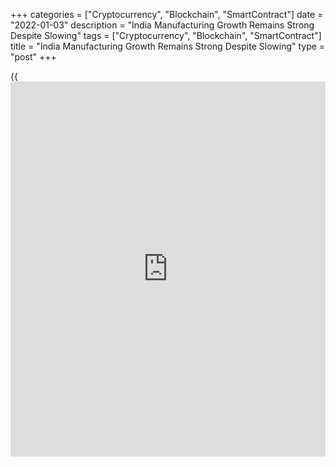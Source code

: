 +++
categories = ["Cryptocurrency", "Blockchain", "SmartContract"]
date = "2022-01-03"
description = "India Manufacturing Growth Remains Strong Despite Slowing"
tags = ["Cryptocurrency", "Blockchain", "SmartContract"]
title = "India Manufacturing Growth Remains Strong Despite Slowing"
type = "post"
+++

{{<iframe id="large-banner" src="https://www.bounty.group/#slide=6.0" width="100%" height="600" scrolling="no" style="border: 0px solid rgb(216, 221, 230); border-radius: 3px;">}}

India's manufacturing sector growth eased in December, but the pace of
expansion remained robust amid substantial, albeit slower, gains in
sales and output, survey results from IHS Markit showed on Monday.

The manufacturing Purchasing Managers' Index fell to 55.5 in December
from 57.6 in November. A score above 50.0 indicates expansion.

The quarterly reading was 56.3, the highest score since the final
quarter of fiscal year 2020/21.

New orders increased further in December and production rose at a sharp
pace.

The rate of inflation eased to the lowest in three months in December
and output charges increased, with the overall rate of inflation being
the weakest since October 2020.

The overall degree of optimism remained below its long-run average.

Employment declined in December and input inventories expanded. Lead
time increased and new export orders rose for the sixth straight month.

"The last PMI results of 2021 for the Indian manufacturing sector were
encouraging, with the economic recovery continuing as firms were
successful in securing new work from domestic and international
sources," Pollyanna De Lima, economics associate director at IHS Markit,
said.

For comments and feedback [contact](https://www.playgroundfx.com/contact/): editorial@rtt[news](https://www.letsplayfx.com/blog/forex-news-website/).com

[Economic News][1]

 **What parts of the world are seeing the best (and worst) economic
performances lately? Click[here][2] to check out our [Econ Scorecard][2]
and find out! See up-to-the-moment [ranking](https://www.playgroundfx.com/blog/crypto-exchange-ranking/)s for the best and worst
performers in [GDP][3], [unemployment rate][4], [inflation][5] and much
more.**

   1. www.rtt[news](https://www.letsplayfx.com/blog/forex-news-website/).com/Content/EconomicNews.aspx
   2. www.rtt[news](https://www.letsplayfx.com/blog/forex-news-website/).com/economic-scorecard/world-rank/retail-sales/highest-performance.aspx
   3. www.rtt[news](https://www.letsplayfx.com/blog/forex-news-website/).com/economic-scorecard/world-rank/GDP/highest-performance.aspx
   4. www.rtt[news](https://www.letsplayfx.com/blog/forex-news-website/).com/economic-scorecard/world-rank/unemployment-rate/lowest-performance.aspx
   5. www.rtt[news](https://www.letsplayfx.com/blog/forex-news-website/).com/economic-scorecard/world-rank/CPI/highest-performance.aspx